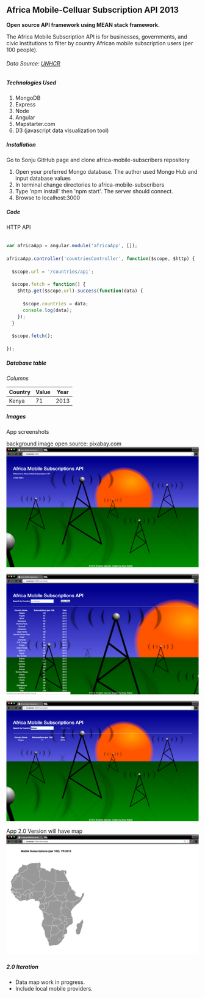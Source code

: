 ## Africa Mobile-Celluar Subscription API 2013
**Open source API framework using MEAN stack framework.**

The Africa Mobile Subscription API is for businesses, governments, and civic institutions to filter by country African mobile subscription users (per 100 people).
###### Data Source: [UNHCR](http://data.un.org/Data.aspx?d=WDI&f=Indicator_Code%3aIT.CEL.SETS.P2)


##### Technologies Used
1. MongoDB
2. Express
3. Node
4. Angular
5. Mapstarter.com
6. D3 (javascript data visualization tool)

##### Installation
 Go to Sonju GitHub page and clone africa-mobile-subscribers repository  
 1. Open your preferred Mongo database. The author used Mongo Hub and input database values
 2. In terminal change directories to africa-mobile-subscribers
 3. Type 'npm install' then 'npm start'. The server should connect.
 4. Browse to localhost:3000

##### Code
HTTP API
```javascript

var africaApp = angular.module('africaApp', []);

africaApp.controller('countriesController', function($scope, $http) {

  $scope.url = '/countries/api';

  $scope.fetch = function() {
    $http.get($scope.url).success(function(data) {

      $scope.countries = data;
      console.log(data);
    });
  }

  $scope.fetch();

});
```

##### Database table
*Columns*

  Country | Value | Year
  --------|-------|-----
  Kenya |  71 | 2013

##### Images
App screenshots

background image open source: pixabay.com
![Image](/public/screenshots/home_page.png)

![Image](/public/screenshots/countryData_page.png)

![Image](/public/screenshots/search_filter.png)

App 2.0 Version will have map
![Image](/public/screenshots/map.png)

##### 2.0 Iteration
- Data map work in progress.
- Include local mobile providers.
